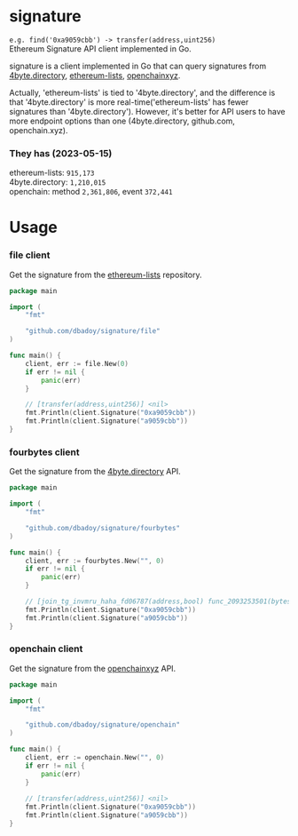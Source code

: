 # signature
`e.g. find('0xa9059cbb') -> transfer(address,uint256)` <br>
Ethereum Signature API client implemented in Go. <br>

signature is a client implemented in Go that can query signatures from [4byte.directory](https://www.4byte.directory/), [ethereum-lists](https://github.com/ethereum-lists/4bytes), [openchainxyz](https://openchain.xyz/signatures). <br>

Actually, 'ethereum-lists' is tied to '4byte.directory', and the difference is that '4byte.directory' is more real-time('ethereum-lists' has fewer signatures than '4byte.directory'). However, it's better for API users to have more endpoint options than one (4byte.directory, github.com, openchain.xyz).

### They has (2023-05-15)
ethereum-lists: `915,173` <br>
4byte.directory: `1,210,015` <br>
openchain: method `2,361,806`, event `372,441` <br>

# Usage

### file client
Get the signature from the [ethereum-lists](https://github.com/ethereum-lists/4bytes) repository.

```go
package main

import (
	"fmt"

	"github.com/dbadoy/signature/file"
)

func main() {
	client, err := file.New(0)
	if err != nil {
		panic(err)
	}

	// [transfer(address,uint256)] <nil>
	fmt.Println(client.Signature("0xa9059cbb"))
	fmt.Println(client.Signature("a9059cbb"))
}

```

### fourbytes client
Get the signature from the [4byte.directory](https://www.4byte.directory/) API.

```go
package main

import (
	"fmt"

	"github.com/dbadoy/signature/fourbytes"
)

func main() {
	client, err := fourbytes.New("", 0)
	if err != nil {
		panic(err)
	}

	// [join_tg_invmru_haha_fd06787(address,bool) func_2093253501(bytes) transfer(bytes4[9],bytes5[6],int48[11]) many_msg_babbage(bytes1) transfer(address,uint256)] <nil>
	fmt.Println(client.Signature("0xa9059cbb"))
	fmt.Println(client.Signature("a9059cbb"))
}
```

### openchain client
Get the signature from the [openchainxyz](https://openchain.xyz/signatures) API.


```go
package main

import (
	"fmt"

	"github.com/dbadoy/signature/openchain"
)

func main() {
	client, err := openchain.New("", 0)
	if err != nil {
		panic(err)
	}
    
	// [transfer(address,uint256)] <nil>
	fmt.Println(client.Signature("0xa9059cbb"))
	fmt.Println(client.Signature("a9059cbb"))
}
```
